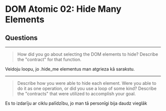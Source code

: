 # DOM Atomic 02: Hide Many Elements

## Questions

---

> How did you go about selecting the DOM elements to hide? Describe the "contract" for that function.

Veidoju loopu, jo .hide_me elementus man atgrieza kā sarakstu.

---

> Describe how you were able to hide each element. Were you able to do it as one operation, or did you use a loop of some kind? Describe the "contracts" that were utilized to accomplish your goal.

Es to izdarīju ar ciklu palīdzību, jo man tā personīgi bija daudz vieglāk